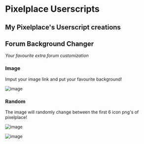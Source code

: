 # **Pixelplace Userscripts**
## My Pixelplace's Userscript creations


## Forum Background Changer
*Your favourite extra forum customization*

### Image
Imput your image link and put your favourite background!

![image](https://i.imgur.com/u9Ms07M.png)

### Random
The image will randomly change between the first 6 icon png's of pixelplace!

![image](https://i.imgur.com/JoL4IMn.png)

![image](https://imgur.com/pxXeNvu.png)

## 
